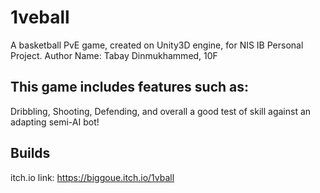 # 1veball
A basketball PvE game, created on Unity3D engine, for NIS IB Personal Project.
Author Name: Tabay Dinmukhammed, 10F

## This game includes features such as:
Dribbling, Shooting, Defending, and overall a good test of skill against an adapting semi-AI bot!

## Builds
itch.io link: https://biggoue.itch.io/1vball
